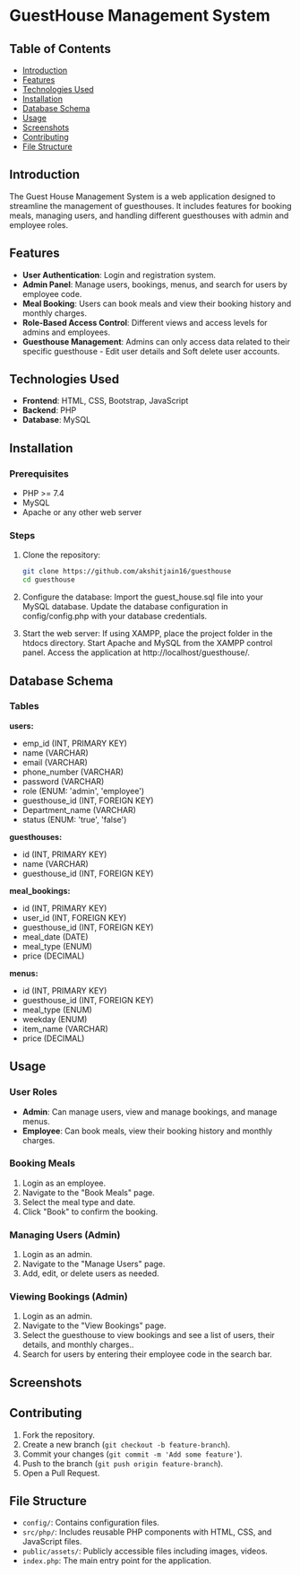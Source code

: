 # GuestHouse Management System

## Table of Contents

- [Introduction](#introduction)
- [Features](#features)
- [Technologies Used](#technologies-used)
- [Installation](#installation)
- [Database Schema](#database-schema)
- [Usage](#usage)
- [Screenshots](#screenshots)
- [Contributing](#contributing)
- [File Structure](#file-structure)


## Introduction

The Guest House Management System is a web application designed to streamline the management of guesthouses. It includes features for booking meals, managing users, and handling different guesthouses with admin and employee roles.


## Features

- **User Authentication**: Login and registration system.
- **Admin Panel**: Manage users, bookings, menus, and search for users by employee code.
- **Meal Booking**: Users can book meals and view their booking history and monthly charges.
- **Role-Based Access Control**: Different views and access levels for admins and employees.
- **Guesthouse Management**: Admins can only access data related to their specific guesthouse - Edit user details and Soft delete user accounts.


## Technologies Used

- **Frontend**: HTML, CSS, Bootstrap, JavaScript
- **Backend**: PHP
- **Database**: MySQL


## Installation

### Prerequisites

- PHP >= 7.4
- MySQL
- Apache or any other web server


### Steps

1. Clone the repository:
   ```sh
   git clone https://github.com/akshitjain16/guesthouse
   cd guesthouse

2. Configure the database:
   Import the guest_house.sql file into your MySQL database.
   Update the database configuration in config/config.php with your database credentials.

3. Start the web server:
   If using XAMPP, place the project folder in the htdocs directory.
   Start Apache and MySQL from the XAMPP control panel.
   Access the application at http://localhost/guesthouse/.


## Database Schema

### Tables

**users:**
- emp_id (INT, PRIMARY KEY)
- name (VARCHAR)
- email (VARCHAR)
- phone_number (VARCHAR)
- password (VARCHAR)
- role (ENUM: 'admin', 'employee')
- guesthouse_id (INT, FOREIGN KEY)
- Department_name (VARCHAR)
- status (ENUM: 'true', 'false')

**guesthouses:**
- id (INT, PRIMARY KEY)
- name (VARCHAR)
- guesthouse_id (INT, FOREIGN KEY)

**meal_bookings:**
- id (INT, PRIMARY KEY)
- user_id (INT, FOREIGN KEY)
- guesthouse_id (INT, FOREIGN KEY)
- meal_date (DATE)
- meal_type (ENUM)
- price (DECIMAL)

**menus:**
- id (INT, PRIMARY KEY)
- guesthouse_id (INT, FOREIGN KEY)
- meal_type (ENUM)
- weekday (ENUM)
- item_name (VARCHAR)
- price (DECIMAL)

## Usage

### User Roles

- **Admin**: Can manage users, view and manage bookings, and manage menus.
- **Employee**: Can book meals, view their booking history and monthly charges.


### Booking Meals

1. Login as an employee.
2. Navigate to the "Book Meals" page.
3. Select the meal type and date.
4. Click "Book" to confirm the booking.

### Managing Users (Admin)

1. Login as an admin.
2. Navigate to the "Manage Users" page.
3. Add, edit, or delete users as needed.

### Viewing Bookings (Admin)

1. Login as an admin.
2. Navigate to the "View Bookings" page.
3. Select the guesthouse to view bookings and see a list of users, their details, and monthly charges..
4. Search for users by entering their employee code in the search bar.


## Screenshots


## Contributing

1. Fork the repository.
2. Create a new branch (`git checkout -b feature-branch`).
3. Commit your changes (`git commit -m 'Add some feature'`).
4. Push to the branch (`git push origin feature-branch`).
5. Open a Pull Request.


## File Structure

- `config/`: Contains configuration files.
- `src/php/`: Includes reusable PHP components with HTML, CSS, and JavaScript files.
- `public/assets/`: Publicly accessible files including images, videos.
- `index.php`: The main entry point for the application.
